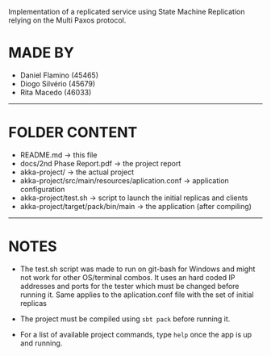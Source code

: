 Implementation of a replicated service using State Machine Replication relying on the Multi Paxos protocol.

# MADE BY #

* Daniel Flamino (45465)
* Diogo Silvério (45679)
* Rita Macedo (46033)

--------------------------------------------------------------------------------

# FOLDER CONTENT #

* README.md -> this file
* docs/2nd Phase Report.pdf -> the project report
* akka-project/ -> the actual project
* akka-project/src/main/resources/aplication.conf -> application configuration
* akka-project/test.sh -> script to launch the initial replicas and clients
* akka-project/target/pack/bin/main -> the application (after compiling)

--------------------------------------------------------------------------------

# NOTES #

* The test.sh script was made to run on git-bash for Windows and might not work
for other OS/terminal combos. It uses an hard coded IP addresses and ports for
the tester which must be changed before running it. Same applies to the 
aplication.conf file with the set of initial replicas

* The project must be compiled using `sbt pack` before running it.

* For a list of available project commands, type `help` once the app is up and
running.
